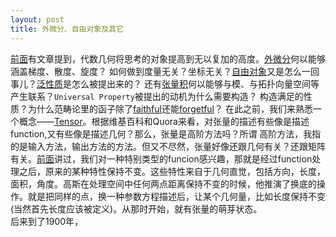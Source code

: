 ```yaml
---
layout: post
title: 外微分、自由对象及其它
---
```

[前面]()有文章提到，代数几何将思考的对象提高到无以复加的高度。[外微分](https://en.wikipedia.org/wiki/Exterior_derivative)何以能够涵盖梯度、散度、旋度？
如何做到度量无关？坐标无关？[自由对象]()又是怎么一回事儿？[泛性质](https://en.wikipedia.org/wiki/Universal_property)是怎么被提出来的？
还有[张量积](https://en.wikipedia.org/wiki/Tensor_product)何以能够与模、与拓扑向量空间等产生联系？`Universal Property`被提出的动机为什么需要构造？
构造满足的性质？为什么范畴论里的函子除了[faithful](https://en.wikipedia.org/wiki/Full_and_faithful_functors)还能[forgetful](https://en.wikipedia.org/wiki/Forgetful_functor)？
在此之前，我们来熟悉一个概念——[Tensor]()。根据维基百科和Quora来看，对张量的描述有些像是描述function,又有些像是描述几何？那么，张量是高阶方法吗？所谓
高阶方法，我指的是输入方法，输出方法的方法。但又不尽然，张量好像还跟几何有关？还跟矩阵有关。[前面]()讲过，我们对一种特别类型的funcion感兴趣，那就是经过function处理之后，原来的某种特性保持不变。这些特性来自于几何直觉，包括方向，长度，面积，角度。高斯在处理空间中任何两点距离保持不变的时候，他推演了换底的操作。就是把同样的点，换一种参数方程描述后，让某个几何量，比如长度保持不变(当然首先长度应该被定义)。从那时开始，就有张量的萌芽状态。  
后来到了1900年，
